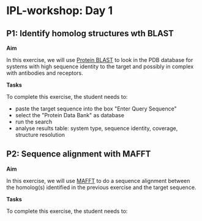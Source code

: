 # IPL-workshop: Day 1

## P1: Identify homolog structures wth BLAST

**Aim**

In this exercise, we will use [Protein BLAST](https://blast.ncbi.nlm.nih.gov/Blast.cgi?PROGRAM=blastp&PAGE_TYPE=BlastSearch&LINK_LOC=blasthome) to look in the PDB database for systems with high sequence identity to the target and possibly in complex with antibodies and receptors.

**Tasks**

To complete this exercise, the student needs to:
* paste the target sequence into the box "Enter Query Sequence"
* select the "Protein Data Bank" as database
* run the search
* analyse results table: system type, sequence identity, coverage, structure resolution

## P2: Sequence alignment with MAFFT

**Aim**

In this exercise, we will use [MAFFT](https://mafft.cbrc.jp/alignment/server/index.html) to do a sequence alignment between the homolog(s) identified in the previous exercise and the target sequence.

**Tasks**

To complete this exercise, the student needs to: 
